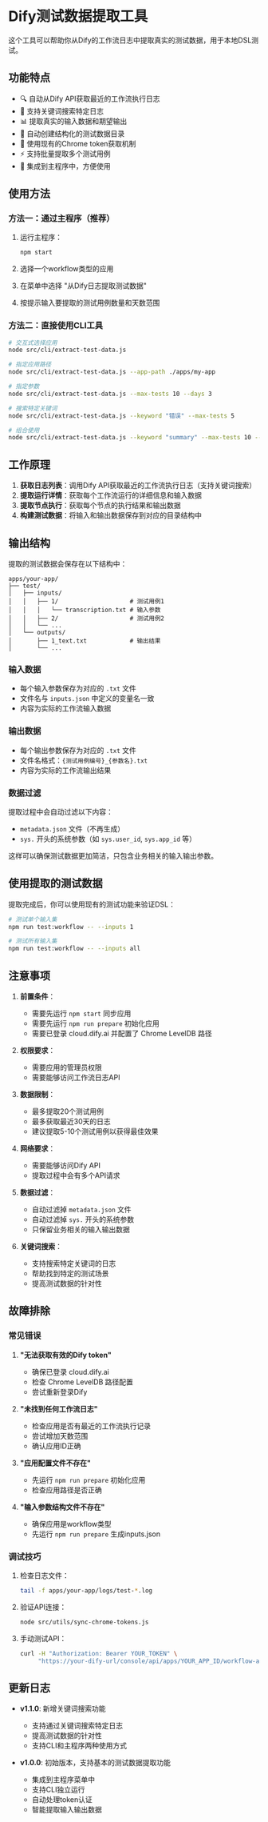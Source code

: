 # Dify测试数据提取工具

这个工具可以帮助你从Dify的工作流日志中提取真实的测试数据，用于本地DSL测试。

## 功能特点

- 🔍 自动从Dify API获取最近的工作流执行日志
- 🔎 支持关键词搜索特定日志
- 📊 提取真实的输入数据和期望输出
- 📁 自动创建结构化的测试数据目录
- 🔑 使用现有的Chrome token获取机制
- ⚡ 支持批量提取多个测试用例
- 🎯 集成到主程序中，方便使用

## 使用方法

### 方法一：通过主程序（推荐）

1. 运行主程序：
   ```bash
   npm start
   ```

2. 选择一个workflow类型的应用

3. 在菜单中选择 "从Dify日志提取测试数据"

4. 按提示输入要提取的测试用例数量和天数范围

### 方法二：直接使用CLI工具

```bash
# 交互式选择应用
node src/cli/extract-test-data.js

# 指定应用路径
node src/cli/extract-test-data.js --app-path ./apps/my-app

# 指定参数
node src/cli/extract-test-data.js --max-tests 10 --days 3

# 搜索特定关键词
node src/cli/extract-test-data.js --keyword "错误" --max-tests 5

# 组合使用
node src/cli/extract-test-data.js --keyword "summary" --max-tests 10 --days 7
```

## 工作原理

1. **获取日志列表**：调用Dify API获取最近的工作流执行日志（支持关键词搜索）
2. **提取运行详情**：获取每个工作流运行的详细信息和输入数据
3. **提取节点执行**：获取每个节点的执行结果和输出数据
4. **构建测试数据**：将输入和输出数据保存到对应的目录结构中

## 输出结构

提取的测试数据会保存在以下结构中：

```
apps/your-app/
├── test/
│   ├── inputs/
│   │   ├── 1/                    # 测试用例1
│   │   │   └── transcription.txt # 输入参数
│   │   ├── 2/                    # 测试用例2
│   │   └── ...
│   └── outputs/
│       ├── 1_text.txt            # 输出结果
│       └── ...
```

### 输入数据

- 每个输入参数保存为对应的 `.txt` 文件
- 文件名与 `inputs.json` 中定义的变量名一致
- 内容为实际的工作流输入数据

### 输出数据

- 每个输出参数保存为对应的 `.txt` 文件
- 文件名格式：`{测试用例编号}_{参数名}.txt`
- 内容为实际的工作流输出结果

### 数据过滤

提取过程中会自动过滤以下内容：
- `metadata.json` 文件（不再生成）
- `sys.` 开头的系统参数（如 `sys.user_id`, `sys.app_id` 等）

这样可以确保测试数据更加简洁，只包含业务相关的输入输出参数。

## 使用提取的测试数据

提取完成后，你可以使用现有的测试功能来验证DSL：

```bash
# 测试单个输入集
npm run test:workflow -- --inputs 1

# 测试所有输入集
npm run test:workflow -- --inputs all
```

## 注意事项

1. **前置条件**：
   - 需要先运行 `npm start` 同步应用
   - 需要先运行 `npm run prepare` 初始化应用
   - 需要已登录 cloud.dify.ai 并配置了 Chrome LevelDB 路径

2. **权限要求**：
   - 需要应用的管理员权限
   - 需要能够访问工作流日志API

3. **数据限制**：
   - 最多提取20个测试用例
   - 最多获取最近30天的日志
   - 建议提取5-10个测试用例以获得最佳效果

4. **网络要求**：
   - 需要能够访问Dify API
   - 提取过程中会有多个API请求

5. **数据过滤**：
   - 自动过滤掉 `metadata.json` 文件
   - 自动过滤掉 `sys.` 开头的系统参数
   - 只保留业务相关的输入输出数据

6. **关键词搜索**：
   - 支持搜索特定关键词的日志
   - 帮助找到特定的测试场景
   - 提高测试数据的针对性

## 故障排除

### 常见错误

1. **"无法获取有效的Dify token"**
   - 确保已登录 cloud.dify.ai
   - 检查 Chrome LevelDB 路径配置
   - 尝试重新登录Dify

2. **"未找到任何工作流日志"**
   - 检查应用是否有最近的工作流执行记录
   - 尝试增加天数范围
   - 确认应用ID正确

3. **"应用配置文件不存在"**
   - 先运行 `npm run prepare` 初始化应用
   - 检查应用路径是否正确

4. **"输入参数结构文件不存在"**
   - 确保应用是workflow类型
   - 先运行 `npm run prepare` 生成inputs.json

### 调试技巧

1. 检查日志文件：
   ```bash
   tail -f apps/your-app/logs/test-*.log
   ```

2. 验证API连接：
   ```bash
   node src/utils/sync-chrome-tokens.js
   ```

3. 手动测试API：
   ```bash
   curl -H "Authorization: Bearer YOUR_TOKEN" \
        "https://your-dify-url/console/api/apps/YOUR_APP_ID/workflow-app-logs"
   ```

## 更新日志

- **v1.1.0**: 新增关键词搜索功能
  - 支持通过关键词搜索特定日志
  - 提高测试数据的针对性
  - 支持CLI和主程序两种使用方式

- **v1.0.0**: 初始版本，支持基本的测试数据提取功能
  - 集成到主程序菜单中
  - 支持CLI独立运行
  - 自动处理token认证
  - 智能提取输入输出数据 